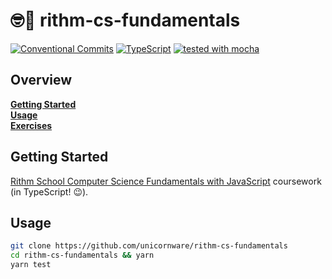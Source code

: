 # 🤓🦾 rithm-cs-fundamentals

[![Conventional Commits](https://img.shields.io/badge/Conventional%20Commits-1.0.0-yellow.svg)](https://conventionalcommits.org)
[![TypeScript](https://badgen.net/badge/-/typescript?icon=typescript&label)](https://typescriptlang.org)
[![tested with mocha](https://img.shields.io/badge/tested%20with-mocha-brown?color=8d684b)](https://mochajs.org)

## Overview

**[Getting Started](#getting-started)**  
**[Usage](#usage)**  
**[Exercises](https://github.com/rithmschool/javascript_computer_science_exercises)**

## Getting Started

[Rithm School Computer Science Fundamentals with JavaScript][1] coursework (in
TypeScript! :wink:).

## Usage

```zsh
git clone https://github.com/unicornware/rithm-cs-fundamentals
cd rithm-cs-fundamentals && yarn
yarn test
```

[1]: https://rithmschool.com/courses/javascript-computer-science-fundamentals
